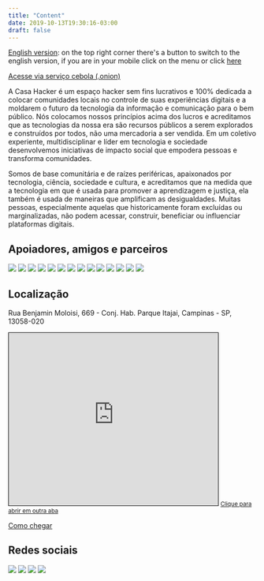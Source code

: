 ```yaml
---
title: "Content"
date: 2019-10-13T19:30:16-03:00
draft: false
---
```


[English version](en/): on the top right corner there's a button to switch to the english version, if you are in your mobile click on the menu or click [here](en/)

[Acesse via serviço cebola (.onion)](about/#acesse-via-serviço-cebola-onion)

A Casa Hacker é um espaço hacker sem fins lucrativos e 100% dedicada a colocar comunidades locais no controle de suas experiências digitais e a moldarem o futuro da tecnologia da informação e comunicação para o bem público. Nós colocamos nossos princípios acima dos lucros e acreditamos que as tecnologias da nossa era são recursos públicos a serem explorados e construídos por todos, não uma mercadoria a ser vendida. Em um coletivo experiente, multidisciplinar e líder em tecnologia e sociedade desenvolvemos iniciativas de impacto social que empodera pessoas e transforma comunidades.

Somos de base comunitária e de raízes periféricas, apaixonados por tecnologia, ciência, sociedade e cultura, e acreditamos que na medida que a tecnologia em que é usada para promover a aprendizagem e justiça, ela também é usada de maneiras que amplificam as desigualdades. Muitas pessoas, especialmente aquelas que historicamente foram excluídas ou marginalizadas, não podem acessar, construir, beneficiar ou influenciar plataformas digitais.

## Apoiadores, amigos e parceiros

[<img class="partners-logos" src="images/prefeituraCPS.png"/>](http://www.campinas.sp.gov.br/governo/cultura/)
[<img class="partners-logos" src="images/institutoVozAtiva.png"/>](https://www.facebook.com/institutovozativa/)
[<img class="partners-logos" src="images/fundacaoFEAC.png"/>](https://www.feac.org.br/)
[<img class="partners-logos" src="images/99Designs.png"/>](https://en.99designs.com.br/)
[<img class="partners-logos" src="images/Stickermule.png"/>](https://www.stickermule.com/)
[<img class="partners-logos" src="images/Stickermule.png"/>](https://probono.org.br/)
[<img class="partners-logos" src="images/Stickermule.png"/>](http://www.klalaw.com.br/)
[<img class="partners-logos" src="images/TacticalTech.png"/>](https://tacticaltech.org/)
[<img class="partners-logos" src="images/BigFieldCompany.png"/>](https://www.youtube.com/channel/UCtaHspH0UhD-0Ro3egFyhbQ)
[<img class="partners-logos" src="images/fundacaoTelefonica.png"/>](http://fundacaotelefonica.org.br/)
[<img class="partners-logos" src="images/AliançaEmpreendedora.png"/>](https://aliancaempreendedora.org.br/)
[<img class="partners-logos" src="images/Mozilla.jpeg"/>](https://www.mozilla.org)
[<img class="partners-logos" src="images/venus360.png"/>](http://venus360.com.br/)
[<img class="partners-logos" src="images/minhaCampinas.jpeg"/>](https://www.minhacampinas.org.br/)

## Localização

Rua Benjamin Moloisi, 669 - Conj. Hab. Parque Itajai, Campinas - SP, 13058-020

<iframe width="425" height="350" frameborder="0" scrolling="no" marginheight="0" marginwidth="0" src="https://www.openstreetmap.org/export/embed.html?bbox=-47.193448841571815%2C-22.959894915812015%2C-47.19139426946641%2C-22.95839084833951&amp;layer=mapnik&amp;marker=-22.959142884166557%2C-47.192421555519104" style="border: 1px solid black"></iframe>

<small>
    <a href="https://www.openstreetmap.org/?mlat=-22.95914&amp;mlon=-47.19242#map=19/-22.95914/-47.19242" target="_blank">Clique para abrir em outra aba</a>
</small>

[Como chegar](/about/#como-chegar)

## Redes sociais

[<img class="social-media" src="images/mastodon.svg"/>](https://masto.donte.com.br/@casahacker)
[<img class="social-media" src="images/twitter.svg"/>](https://twitter.com/casahacker)
[<img class="social-media" src="images/instagram.svg"/>](https://www.instagram.com/casahacker/)
[<img class="social-media" src="images/facebook.svg"/>](https://www.facebook.com/casahackercampinas)